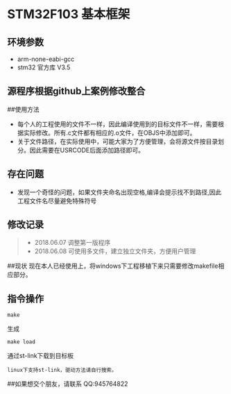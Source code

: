 # STM32F103 基本框架

## 环境参数
* arm-none-eabi-gcc    
* stm32 官方库 V3.5    

## 源程序根据github上案例修改整合   

##使用方法
* 每个人的工程使用的文件不一样，因此编译使用到的目标文件不一样，需要根据实际修改。所有.c文件都有相应的.o文件，在OBJS中添加即可。
* 关于文件路径，在实际使用中，可能大家为了方便管理，会将源文件按目录划分。因此需要在USRCODE后面添加路径即可。

## 存在问题
* 发现一个奇怪的问题，如果文件夹命名出现空格,编译会提示找不到路径,因此工程文件名尽量避免特殊符号


## 修改记录
> * 2018.06.07 调整第一版程序
> * 2018.06.08 可使用多文件，建立独立文件夹，方便用户管理

##现状
现在本人已经使用上，将windows下工程移植下来只需要修改makefile相应部分。

## 指令操作    
	make
生成
	
	make load
通过st-link下载到目标板
	
	linux下支持st-link，驱动方法请自行搜索。    
	
##如果想交个朋友，请联系
QQ:945764822    
